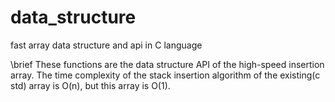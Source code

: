 # data_structure
fast array data structure and api in C language

\brief
These functions are the data structure API of the high-speed insertion array.
The time complexity of the stack insertion algorithm of
the existing(c std) array is O(n), but this array is O(1).
